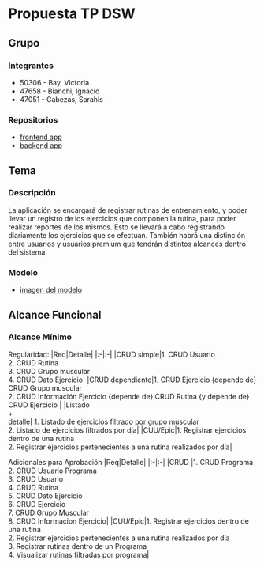 # Propuesta TP DSW

## Grupo
### Integrantes
* 50306 - Bay, Victoria
* 47658 - Bianchi, Ignacio
* 47051 - Cabezas, Sarahis

### Repositorios
* [frontend app](http://hyperlinkToGihubOrGitlab)
* [backend app](http://hyperlinkToGihubOrGitlab)

## Tema
### Descripción
La aplicación se encargará de registrar rutinas de entrenamiento, y poder llevar un registro de los ejercicios que componen la rutina, para poder realizar reportes de los mismos. Esto se llevará a cabo registrando diariamente los ejercicios que se efectuan. También habrá una distinción entre usuarios y usuarios premium que tendrán distintos alcances dentro del sistema.


### Modelo
* [imagen del modelo](https://drive.google.com/file/d/1CvWQCOFsQmFGEMB5W5I2u1GV7GiX4tc1/view?usp=sharing)

## Alcance Funcional 

### Alcance Mínimo

Regularidad:
|Req|Detalle|
|:-|:-|
|CRUD simple|1. CRUD Usuario<br>2. CRUD Rutina<br>3. CRUD Grupo muscular<br>4. CRUD Dato Ejercicio|
|CRUD dependiente|1. CRUD Ejercicio {depende de} CRUD Grupo muscular <br>2. CRUD Información Ejercicio {depende de} CRUD Rutina {y depende de} CRUD Ejercicio |
|Listado<br>+<br>detalle| 1. Listado de ejercicios filtrado por grupo muscular<br> 2. Listado de ejercicios filtrados por día|
|CUU/Epic|1. Registrar ejercicios dentro de una rutina<br>2. Registrar ejercicios pertenecientes a una rutina realizados por día|


Adicionales para Aprobación
|Req|Detalle|
|:-|:-|
|CRUD |1. CRUD Programa<br>2. CRUD Usuario Programa<br>3. CRUD Usuario<br>4. CRUD Rutina<br>5. CRUD Dato Ejercicio<br>6. CRUD Ejercicio<br>7. CRUD Grupo Muscular<br>8. CRUD Informacion Ejercicio|
|CUU/Epic|1. Registrar ejercicios dentro de una rutina<br>2. Registrar ejercicios pertenecientes a una rutina realizados por día<br>3. Registrar rutinas dentro de un Programa<br>4. Visualizar rutinas filtradas por programa|
